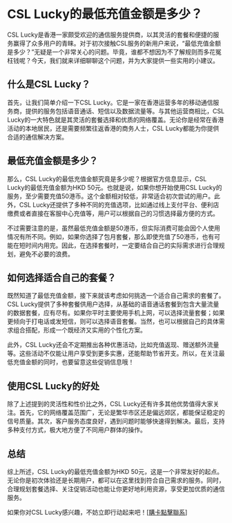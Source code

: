 # CSL Lucky的最低充值金额是多少？

CSL Lucky是香港一家颇受欢迎的通信服务提供商，以其灵活的套餐和便捷的服务赢得了众多用户的青睐。对于初次接触CSL服务的新用户来说，“最低充值金额是多少？”无疑是一个非常关心的问题。毕竟，谁都不想因为不了解规则而多花冤枉钱呢？今天，我们就来详细聊聊这个问题，并为大家提供一些实用的小建议。

## 什么是CSL Lucky？

首先，让我们简单介绍一下CSL Lucky。它是一家在香港运营多年的移动通信服务商，提供的服务包括语音通话、短信以及数据流量等。与其他运营商相比，CSL Lucky的一大特色就是其灵活的套餐选择和优质的网络覆盖。无论你是经常在香港活动的本地居民，还是需要频繁往返香港的商务人士，CSL Lucky都能为你提供合适的通信解决方案。

## 最低充值金额是多少？

那么，CSL Lucky的最低充值金额究竟是多少呢？根据官方信息显示，CSL Lucky的最低充值金额为HKD 50元。也就是说，如果你想开始使用CSL Lucky的服务，至少需要充值50港币。这个金额相对较低，非常适合初次尝试的用户。此外，CSL Lucky还提供了多种不同的充值选项，比如通过线上支付平台、便利店缴费或者直接在客服中心充值等，用户可以根据自己的习惯选择最方便的方式。

不过需要注意的是，虽然最低充值金额是50港币，但实际消费可能会因个人使用情况有所不同。例如，如果你选择了包月套餐，那么即使充值了50港币，也有可能在短时间内用完。因此，在选择套餐时，一定要结合自己的实际需求进行合理规划，避免不必要的浪费。

## 如何选择适合自己的套餐？

既然知道了最低充值金额，接下来就该考虑如何挑选一个适合自己需求的套餐了。CSL Lucky提供了多种套餐供用户选择，从基础的语音通话套餐到包含大量流量的数据套餐，应有尽有。如果你平时主要使用手机上网，可以选择流量套餐；如果更倾向于打电话或发短信，则可以选择语音套餐。当然，也可以根据自己的具体需求组合搭配，形成一个既经济又实用的个性化方案。

此外，CSL Lucky还会不定期推出各种优惠活动，比如充值返现、赠送额外流量等。这些活动不仅能让用户享受到更多实惠，还能帮助节省开支。所以，在关注最低充值金额的同时，也要留意这些促销信息哦！

## 使用CSL Lucky的好处

除了上述提到的灵活性和性价比之外，CSL Lucky还有许多其他优势值得大家关注。首先，它的网络覆盖范围广，无论是繁华市区还是偏远郊区，都能保证稳定的信号质量。其次，客户服务态度良好，遇到问题时能够快速得到解决。最后，支持多种支付方式，极大地方便了不同用户群体的操作。

## 总结

综上所述，CSL Lucky的最低充值金额为HKD 50元，这是一个非常友好的起点。无论你是初次体验还是长期用户，都可以在这里找到符合自己需求的服务。同时，合理规划套餐选择、关注促销活动也能让你更好地利用资源，享受更加优质的通信服务。

如果你对CSL Lucky感兴趣，不妨立即行动起来吧！[[購卡點擊聯系](https://t.me/s/esim1088)]